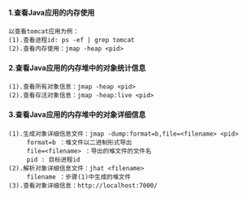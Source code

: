 #### 1.查看Java应用的内存使用
```
以查看tomcat应用为例：
(1).查看进程id: ps -ef | grep tomcat
(2).查看内存使用：jmap -heap <pid>
```

#### 2.查看Java应用的内存堆中的对象统计信息
```
(1).查看所有对象信息：jmap -heap <pid>
(2).查看存活对象信息：jmap -heap:live <pid>
```

#### 3.查看Java应用的内存堆中的对象详细信息
```
(1).生成对象详细信息文件：jmap -dump:format=b,file=<filename> <pid>
     format=b ：堆文件以二进制形式导出
     file=<filename> ：导出的堆文件的文件名
     pid : 目标进程id
(2).解析对象详细信息文件：jhat <filename>
     filename ：步骤(1)中生成的堆文件
(3).查看对象详细信息：http://localhost:7000/
```

